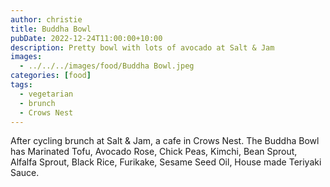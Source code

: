 ```yaml
---
author: christie
title: Buddha Bowl
pubDate: 2022-12-24T11:00:00+10:00
description: Pretty bowl with lots of avocado at Salt & Jam
images:
  - ../../../images/food/Buddha Bowl.jpeg
categories: [food]
tags:
  - vegetarian
  - brunch
  - Crows Nest
---
```


After cycling brunch at Salt & Jam, a cafe in Crows Nest. The Buddha Bowl has
Marinated Tofu, Avocado Rose, Chick Peas, Kimchi, Bean Sprout, Alfalfa Sprout,
Black Rice, Furikake, Sesame Seed Oil, House made Teriyaki Sauce.
